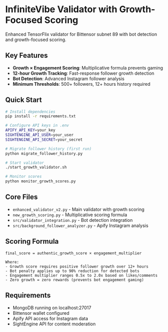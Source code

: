 # InfiniteVibe Validator with Growth-Focused Scoring

Enhanced TensorFlix validator for Bittensor subnet 89 with bot detection and growth-focused scoring.

## Key Features

- **Growth × Engagement Scoring**: Multiplicative formula prevents gaming
- **12-hour Growth Tracking**: Fast-response follower growth detection  
- **Bot Detection**: Advanced Instagram follower analysis
- **Minimum Thresholds**: 500+ followers, 12+ hours history required

## Quick Start

```bash
# Install dependencies
pip install -r requirements.txt

# Configure API keys in .env
APIFY_API_KEY=your_key
SIGHTENGINE_API_USER=your_user  
SIGHTENGINE_API_SECRET=your_secret

# Migrate follower history (first run)
python migrate_follower_history.py

# Start validator
./start_growth_validator.sh

# Monitor scores
python monitor_growth_scores.py
```

## Core Files

- `enhanced_validator_v2.py` - Main validator with growth scoring
- `new_growth_scoring.py` - Multiplicative scoring formula
- `src/validator_integration.py` - Bot detection integration
- `src/background_follower_analyzer.py` - Apify Instagram analysis

## Scoring Formula

```
final_score = authentic_growth_score × engagement_multiplier

Where:
- Growth score requires positive follower growth over 12+ hours
- Bot penalty applies up to 90% reduction for detected bots  
- Engagement multiplier ranges 0.5x to 2.0x based on likes/comments
- Zero growth = zero rewards (prevents bot engagement gaming)
```

## Requirements

- MongoDB running on localhost:27017
- Bittensor wallet configured
- Apify API access for Instagram data
- SightEngine API for content moderation